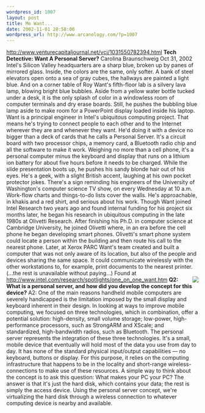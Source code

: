 ```yaml
--- 
wordpress_id: 1007
layout: post
title: Me Want...
date: 2002-11-01 20:58:00
wordpress_url: http://www.arcanology.com/?p=1007
---
```

<a href="http://www.venturecapitaljournal.net/vcj/1031550782394.html">http://www.venturecapitaljournal.net/vcj/1031550782394.html</a> <strong>Tech Detective: Want A Personal Server?</strong> Carolina Braunschweig Oct 31, 2002 Intel's Silicon Valley headquarters are a sharp blue, broken up by panes of mirrored glass. Inside, the colors are the same, only softer. A bank of steel elevators open onto a sea of gray cubes, the hallways are painted a light blue. And on a corner table of Roy Want's fifth-floor lab is a silvery lava lamp, blowing bright blue bubbles. Aside from a yellow water bottle tucked under a desk, it is the only splash of color in a windowless room of computer terminals and dry erase boards. Still, he pushes the bubbling blue lamp aside to make room for a PowerPoint display loaded inside his laptop. Want is a principal engineer in Intel's ubiquitous computing project. That means he's trying to connect people to each other and to the Internet wherever they are and whenever they want. He'd doing it with a device no bigger than a deck of cards that he calls a Personal Server. It's a circuit board with two processor chips, a memory card, a Bluetooth radio chip and all the software to make it work. Weighing no more than a cell phone, it's a personal computer minus the keyboard and display that runs on a lithium ion battery for about five hours before it needs to be charged. While the slide presentation boots up, he pushes his sandy blonde hair out of his eyes. He's a geek, with a slight British accent, laughing at his own pocket protector jokes. There's a sign reminding his engineers of the University of Washington's computer science TV show, on every Wednesday at 10 a.m. Work-flow charts and things-to-do lists cover the walls. He's approachable, in khakis and a red shirt, and serious about his work. Though Want joined Intel Research two years ago and found internal funding for his project six months later, he began his research in ubiquitous computing in the late 1980s at Olivetti Research. After finishing his Ph.D. in computer science at Cambridge University, he joined Olivetti where, in an era before the cell phone he began developing smart phones. Olivetti's smart phone system could locate a person within the building and then route his call to the nearest phone. Later, at Xerox PARC Want's team created and built a computer that was not only aware of its location, but also of the people and devices sharing the same space. It could communicate wirelessly with the other workstations to, for example, print documents to the nearest printer. (...the rest is unavailable without paying...) Found at <a href="http://www.intel.com/research/spotlights/one_on_one_want.htm">http://www.intel.com/research/spotlights/one_on_one_want.htm</a> <img align="right" src="http://www.intel.com/research/spotlights/photos/hand_float.jpg" /><strong>Q2: What is a personal server, and how did you develop the concept for this device?</strong> A2: One of the main reasons handheld mobile computers are severely handicapped is the limitation imposed by the small display and keyboard inherent in their design. In looking at ways to improve mobile computing, we focused on three technologies, which in combination, offer a potential solution: high-density, small volume storage; low-power, high-performance processors, such as StrongARM and XScale; and standardized, high-bandwidth radios, such as Bluetooth. The personal server represents the integration of these three technologies. It's a small, mobile device that eventually will hold most of the data you use from day to day. It has none of the standard physical input/output capabilities — no keyboard, buttons or display. For this purpose, it relies on the computing infrastructure that happens to be in the locality and short-range wireless-connections to make use of these resources. A simple way to think about the concept is to ask this question: What makes your PC your PC? The answer is that it's just the hard disk, which contains your data; the rest is simply the access device. Using the personal server concept, we're virtualizing the hard disk through a wireless connection to whatever computing device is nearby and available.